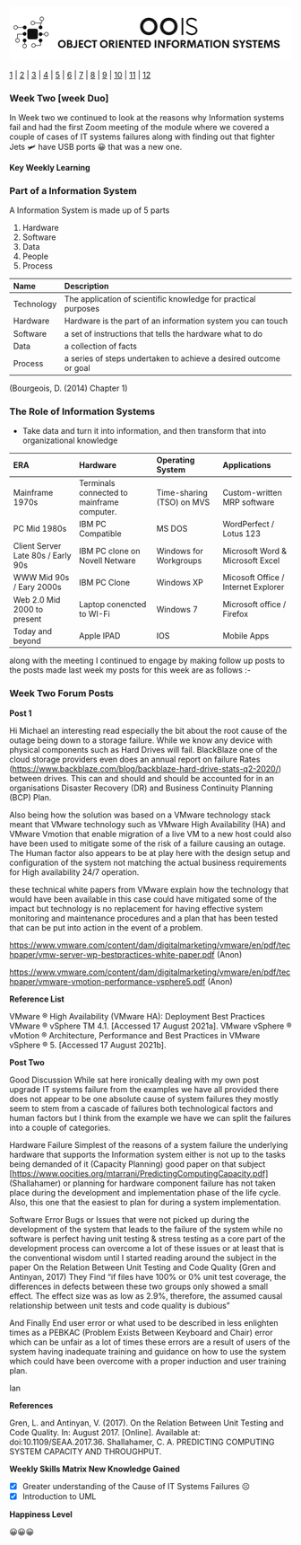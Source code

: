 ![Logo](Image/LogoW.png)

[1](/MyPortfolio/OOIS/Unit01.html) | [2](/MyPortfolio/OOIS/Unit02.html) | [3](/MyPortfolio/OOIS/Unit03.html) | [4](/MyPortfolio/OOIS/Unit04.html) | [5](/MyPortfolio/OOIS/Unit05.html) | [6](/MyPortfolio/OOIS/Unit06.html) | [7](/MyPortfolio/OOIS/Unit07.html) | [8](/MyPortfolio/OOIS/Unit08.html) | [9](/MyPortfolio/OOIS/Unit09.html) | [10](/MyPortfolio/OOIS/Unit10.html) | [11](/MyPortfolio/OOIS/Unit11.html) | [12](/MyPortfolio/OOIS/Unit12.html)

### Week Two [week Duo]

In Week two we continued to look at the reasons why Information systems fail and had the first Zoom meeting of the module where we covered a couple of cases of IT systems failures along with finding out that fighter Jets 🛩 have USB ports 😀 that was a new one. 

**Key Weekly Learning**

### Part of a Information System

A Information System is made up of 5 parts

1. Hardware
2. Software
3. Data
4. People
5. Process

| Name | Description |
| :--  | :--         |
| Technology | The application of scientific knowledge for practical purposes |
| Hardware   | Hardware is the part of an information system you can touch    |
| Software   | a set of instructions that tells the hardware what to do       |
| Data       | a collection of facts                                          |
| Process    | a series of steps undertaken to achieve a desired outcome or goal |

(Bourgeois, D. (2014) Chapter 1)

### The Role of Information Systems

- Take data and turn it into information, and then transform that into organizational knowledge

| ERA | Hardware | Operating System | Applications |
| :-- | :--      | :--              | :--          |
| Mainframe 1970s | Terminals connected to mainframe computer. | Time-sharing (TSO) on MVS | Custom-written MRP software |
| PC Mid 1980s    | IBM PC Compatible                          | MS DOS                    | WordPerfect / Lotus 123     |
| Client Server Late 80s / Early 90s | IBM PC clone on Novell Netware | Windows for Workgroups | Microsoft Word & Microsoft Excel |
| WWW Mid 90s / Eary 2000s | IBM PC Clone | Windows XP | Micosoft Office / Internet Explorer |
| Web 2.0 Mid 2000 to present | Laptop conencted to WI-Fi | Windows 7 | Microsoft office / Firefox |
| Today and beyond | Apple IPAD | IOS | Mobile Apps |


 along with the meeting I continued to engage by making follow up posts to the posts made last week my posts for this week are as follows :-

### Week Two Forum Posts

**Post 1**

Hi Michael an interesting read especially the bit about the root cause of the outage being down to a storage failure. While we know any device with physical components such as Hard Drives will fail. BlackBlaze one of the cloud storage providers even does an annual report on failure Rates (https://www.backblaze.com/blog/backblaze-hard-drive-stats-q2-2020/) between drives. This can and should and should be accounted for in an organisations Disaster Recovery (DR) and Business Continuity Planning (BCP) Plan.

Also being how the solution was based on a VMware technology stack meant that VMware technology such as VMware High Availability (HA) and VMware Vmotion that enable migration of a live VM to a new host could also have been used to mitigate some of the risk of a failure causing an outage. The Human factor also appears to be at play here with the design setup and configuration of the system not matching the actual business requirements for High availability 24/7 operation.

these technical white papers from VMware explain how the technology that would have been available in this case could have mitigated some of the impact but technology is no replacement for having effective system monitoring and maintenance procedures and a plan that has been tested that can be put into action in the event of a problem.

https://www.vmware.com/content/dam/digitalmarketing/vmware/en/pdf/techpaper/vmw-server-wp-bestpractices-white-paper.pdf (Anon)

https://www.vmware.com/content/dam/digitalmarketing/vmware/en/pdf/techpaper/vmware-vmotion-performance-vsphere5.pdf (Anon)

**Reference List**

VMware ® High Availability (VMware HA): Deployment Best Practices VMware ® vSphere TM 4.1. [Accessed 17 August 2021a].
VMware vSphere ® vMotion ® Architecture, Performance and Best Practices in VMware vSphere ® 5. [Accessed 17 August 2021b].

**Post Two**

Good Discussion  While sat here ironically dealing with my own post upgrade IT systems failure from the examples we have all provided there does not appear to be one absolute cause of system failures they mostly seem to stem from a cascade of failures both technological factors and human factors but I think from the example we have we can split the failures into a couple of categories.

Hardware Failure Simplest of the reasons of a system failure the underlying hardware that supports the Information system either is not up to the tasks being demanded of it (Capacity Planning) good paper on that subject [https://www.oocities.org/mtarrani/PredictingComputingCapacity.pdf] (Shallahamer) or planning for hardware component failure has not taken place during the development and implementation phase of the life cycle. Also, this one that the easiest to plan for during a system implementation.

Software Error Bugs or Issues that were not picked up during the development of the system that leads to the failure of the system while no software is perfect having unit testing & stress testing as a core part of the development process can overcome a lot of these issues or at least that is the conventional wisdom until I started reading around the subject in the paper On the Relation Between Unit Testing and Code Quality (Gren and Antinyan, 2017) They Find “if files have 100% or 0% unit test coverage, the differences in defects between these two groups only showed a small effect. The effect size was as low as 2.9%, therefore, the assumed causal relationship between unit tests and code quality is dubious”

And Finally End user error or what used to be described in less enlighten times as a PEBKAC (Problem Exists Between Keyboard and Chair) error which can be unfair as a lot of times these errors are a result of users of the system having inadequate training and guidance on how to use the system which could have been overcome with a proper induction and user training plan.

Ian 

**References**

Gren, L. and Antinyan, V. (2017). On the Relation Between Unit Testing and Code Quality. In: August 2017. [Online]. Available at: doi:10.1109/SEAA.2017.36.
Shallahamer, C. A. PREDICTING COMPUTING SYSTEM CAPACITY AND THROUGHPUT.

**Weekly Skills Matrix New Knowledge Gained**

- [x] Greater understanding of the Cause of IT Systems Failures ☹️
- [X] Introduction to UML 

**Happiness Level**

😀😀😀
